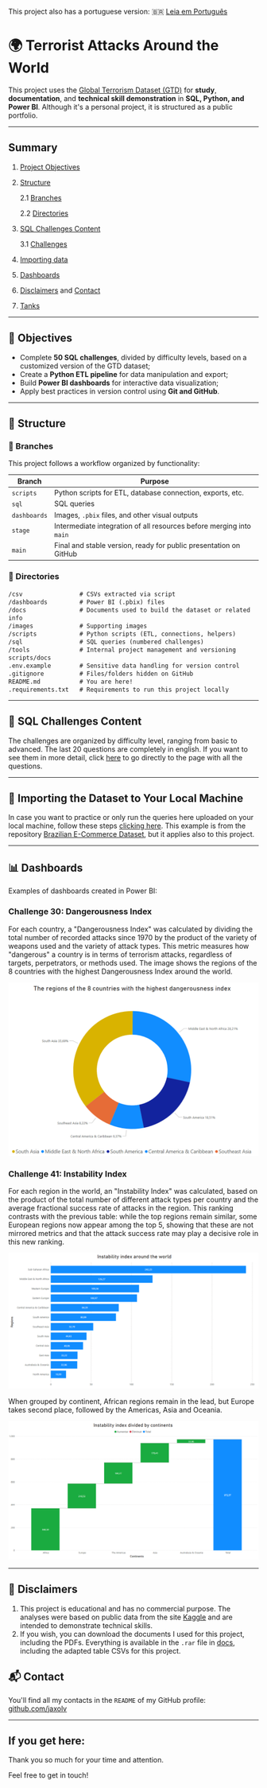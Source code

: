 This project also has a portuguese version: :brazil: [Leia em Português](docs/README-PT-BR.md)

# 🌍 Terrorist Attacks Around the World

This project uses the [Global Terrorism Dataset (GTD)](https://www.kaggle.com/datasets/START-UMD/gtd) for **study**, **documentation**, and **technical skill demonstration** in **SQL, Python, and Power BI**. Although it's a personal project, it is structured as a public portfolio.

---

## Summary
1. [Project Objectives](#-project-objectives)
2. [Structure](#-structure)

    2.1 [Branches](#-branches)

    2.2 [Directories](#-directories)
3. [SQL Challenges Content](#-sql-challenges-content)
   
    3.1 [Challenges](sql/DISCLAIMER.md)
4. [Importing data](#-importing-the-dataset-to-your-local-machine)
5. [Dashboards](#-dashboards)
6. [Disclaimers](#-disclaimers) and [Contact](#-contact)
7. [Tanks](#if-you-get-here)

---

## 🎯 Objectives

- Complete **50 SQL challenges**, divided by difficulty levels, based on a customized version of the GTD dataset;
- Create a **Python ETL pipeline** for data manipulation and export;
- Build **Power BI dashboards** for interactive data visualization;
- Apply best practices in version control using **Git and GitHub**.

---

## 🌿 Structure

### 🚀 Branches

This project follows a workflow organized by functionality:

| Branch | Purpose |
|-|-|
| `scripts` | Python scripts for ETL, database connection, exports, etc. |
| `sql` | SQL queries |
| `dashboards` | Images, `.pbix` files, and other visual outputs |
| `stage` | Intermediate integration of all resources before merging into `main` |
| `main` | Final and stable version, ready for public presentation on GitHub |

### 📁 Directories
```
/csv                # CSVs extracted via script
/dashboards         # Power BI (.pbix) files
/docs               # Documents used to build the dataset or related info
/images             # Supporting images
/scripts            # Python scripts (ETL, connections, helpers)
/sql                # SQL queries (numbered challenges)
/tools              # Internal project management and versioning scripts/docs
.env.example        # Sensitive data handling for version control
.gitignore          # Files/folders hidden on GitHub
README.md           # You are here!
.requirements.txt   # Requirements to run this project locally
```

---

## 🧠 SQL Challenges Content
The challenges are organized by difficulty level, ranging from basic to advanced. The last 20 questions are completely in english. If you want to see them in more detail, click [here](sql/DISCLAIMER.md) to go directly to the page with all the questions.

---

## 🧮 Importing the Dataset to Your Local Machine
In case you want to practice or only run the queries here uploaded on your local machine, follow these steps [clicking here](https://github.com/jaxolv/brazilian-e-commerce/blob/main/docs/IMPORT_DATA.md). This example is from the repository [Brazilian E-Commerce Dataset](https://github.com/jaxolv/brazilian-e-commerce), but it applies also to this project.

---

## 📊 Dashboards
Examples of dashboards created in Power BI:

### Challenge 30: Dangerousness Index
For each country, a "Dangerousness Index" was calculated by dividing the total number of recorded attacks since 1970 by the product of the variety of weapons used and the variety of attack types. This metric measures how "dangerous" a country is in terms of terrorism attacks, regardless of targets, perpetrators, or methods used. The image shows the regions of the 8 countries with the highest Dangerousness Index around the world.

![Regions of the 8 countries with the highest Dangerousness Index](images/challenge_30_donut_graphic.png)

### Challenge 41: Instability Index
For each region in the world, an "Instability Index" was calculated, based on the product of the total number of different attack types per country and the average fractional success rate of attacks in the region. This ranking contrasts with the previous table: while the top regions remain similar, some European regions now appear among the top 5, showing that these are not mirrored metrics and that the attack success rate may play a decisive role in this new ranking.

![Instability index by region in descending order](images/challenge_41_bars_graphic.png)

When grouped by continent, African regions remain in the lead, but Europe takes second place, followed by the Americas, Asia and Oceania.

![Continents ranked by Instability Index](images/challenge_41_cascate_graphic.png)

---

## 📌 Disclaimers
1) This project is educational and has no commercial purpose. The analyses were based on public data from the site [Kaggle](https://www.kaggle.com/datasets/) and are intended to demonstrate technical skills.
2) If you wish, you can download the documents I used for this project, including the PDFs. Everything is available in the `.rar` file in [docs](docs), including the adapted table CSVs for this project.

## 📬 Contact
You'll find all my contacts in the `README` of my GitHub profile: [github.com/jaxolv](https://github.com/jaxolv)

---

## If you get here:
Thank you so much for your time and attention.

Feel free to get in touch!

